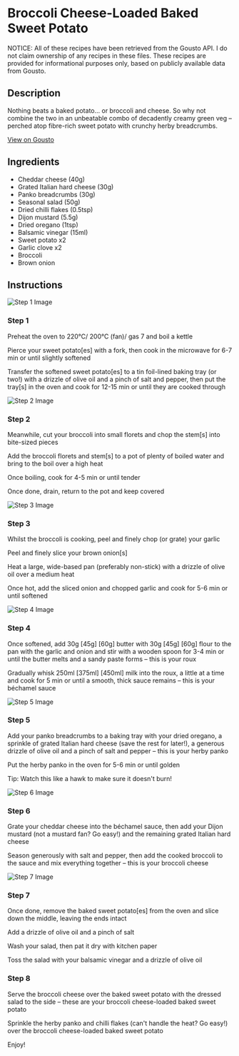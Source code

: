 # Broccoli Cheese-Loaded Baked Sweet Potato

NOTICE: All of these recipes have been retrieved from the Gousto API. I do not claim ownership of any recipes in these files. These recipes are provided for informational purposes only, based on publicly available data from Gousto.

## Description

Nothing beats a baked potato… or broccoli and cheese. So why not combine the two in an unbeatable combo of decadently creamy green veg – perched atop fibre-rich sweet potato with crunchy herby breadcrumbs. 

[View on Gousto](https://www.gousto.co.uk/recipes/cookbook/joes-broccoli-cheese-loaded-sweet-potatoes)

## Ingredients

- Cheddar cheese (40g)
- Grated Italian hard cheese (30g)
- Panko breadcrumbs (30g)
- Seasonal salad (50g)
- Dried chilli flakes (0.5tsp)
- Dijon mustard (5.5g)
- Dried oregano (1tsp)
- Balsamic vinegar (15ml)
- Sweet potato x2
- Garlic clove x2
- Broccoli
- Brown onion

## Instructions

![Step 1 Image](https://production-media.gousto.co.uk/cms/recipe-step-image/Step-1-1609949645703-x200.jpg)

### Step 1

Preheat the oven to 220°C/ 200°C (fan)/ gas 7 and boil a kettle

Pierce your sweet potato[es] with a fork, then cook in the microwave for 6-7 min or until slightly softened

Transfer the softened sweet potato[es] to a tin foil-lined baking tray (or two!) with a drizzle of olive oil and a pinch of salt and pepper, then put the tray[s] in the oven and cook for 12-15 min or until they are cooked through

![Step 2 Image](https://production-media.gousto.co.uk/cms/recipe-step-image/Step-2-1609949675751-x200.jpg)

### Step 2

Meanwhile, cut your broccoli into small florets and chop the stem[s] into bite-sized pieces

Add the broccoli florets and stem[s] to a pot of plenty of boiled water and bring to the boil over a high heat

Once boiling, cook for 4-5 min or until tender

Once done, drain, return to the pot and keep covered

![Step 3 Image](https://production-media.gousto.co.uk/cms/recipe-step-image/Step-3-1609949739386-x200.jpg)

### Step 3

Whilst the broccoli is cooking, peel and finely chop (or grate) your garlic

Peel and finely slice your brown onion[s]

Heat a large, wide-based pan (preferably non-stick) with a drizzle of olive oil over a medium heat

Once hot, add the sliced onion and chopped garlic and cook for 5-6 min or until softened

![Step 4 Image](https://production-media.gousto.co.uk/cms/recipe-step-image/Step-4-1609949754808-x200.jpg)

### Step 4

Once softened, add 30g <span class="text-purple">[45g]</span> <span class="text-danger">[60g]</span> butter with 30g <span class="text-purple">[45g]</span> <span class="text-danger">[60g]</span> flour to the pan with the garlic and onion and stir with a wooden spoon for 3-4 min or until the butter melts and a sandy paste forms – this is your roux

Gradually whisk 250ml <span class="text-purple">[375ml]</span> <span class="text-danger">[450ml]</span> milk into the roux, a little at a time and cook for 5 min or until a smooth, thick sauce remains – this is your béchamel sauce

![Step 5 Image](https://production-media.gousto.co.uk/cms/recipe-step-image/Step-5-1609949801598-x200.jpg)

### Step 5

Add your panko breadcrumbs to a baking tray with your dried oregano, a sprinkle of grated Italian hard cheese (save the rest for later!), a generous drizzle of olive oil and a pinch of salt and pepper – this is your herby panko

Put the herby panko in the oven for 5-6 min or until golden

Tip: Watch this like a hawk to make sure it doesn't burn!

![Step 6 Image](https://production-media.gousto.co.uk/cms/recipe-step-image/Step-6-1609949807283-x200.jpg)

### Step 6

Grate your cheddar cheese into the béchamel sauce, then add your Dijon mustard (not a mustard fan? Go easy!) and the remaining grated Italian hard cheese

Season generously with salt and pepper, then add the cooked broccoli to the sauce and mix everything together – this is your broccoli cheese

![Step 7 Image](https://production-media.gousto.co.uk/cms/recipe-step-image/Step-7-1609949866438-x200.jpg)

### Step 7

Once done, remove the baked sweet potato[es] from the oven and slice down the middle, leaving the ends intact

Add a drizzle of olive oil and a pinch of salt

Wash your salad, then pat it dry with kitchen paper

Toss the salad with your balsamic vinegar and a drizzle of olive oil

### Step 8

Serve the broccoli cheese over the baked sweet potato with the dressed salad to the side – these are your broccoli cheese-loaded baked sweet potato

Sprinkle the herby panko and chilli flakes (can't handle the heat? Go easy!) over the broccoli cheese-loaded baked sweet potato

Enjoy!

